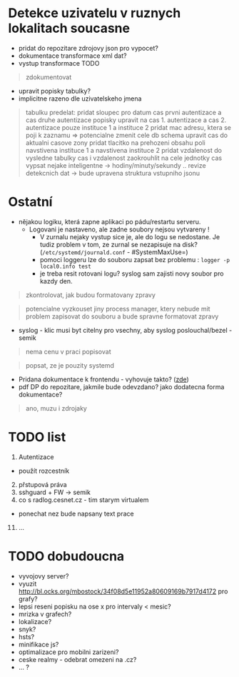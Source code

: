 # Detekce uzivatelu v ruznych lokalitach soucasne

- pridat do repozitare zdrojovy json pro vypocet?
- dokumentace transformace xml dat?
- vystup transformace TODO
> zdokumentovat
- upravit popisky tabulky?
- implicitne razeno dle uzivatelskeho jmena


> tabulku predelat:
> pridat sloupec pro datum
> cas prvni autentizace a cas druhe autentizace
> popisky upravit na cas 1. autentizace a cas 2. autentizace
  > pouze instituce 1 a instituce 2
> pridat mac adresu, ktera se poji k zaznamu => potencialne zmenit cele db schema
> upravit cas do aktualni casove zony
> pridat tlacitko na prehozeni obsahu poli navstivena instituce 1 a navstivena instituce 2
> pridat vzdalenost do vysledne tabulky
> cas i vzdalenost zaokrouhlit na cele jednotky
> cas vypsat nejake inteligentne -> hodiny/minuty/sekundy .. 
> revize detekcnich dat -> bude upravena struktura vstupniho jsonu


# Ostatní

- nějakou logiku, která zapne aplikaci po pádu/restartu serveru.
  - Logovani je nastaveno, ale zadne soubory nejsou vytvareny !
    - V zurnalu nejaky vystup sice je, ale do logu se nedostane. Je tudiz problem v tom, ze zurnal se nezapisuje na disk? (`/etc/systemd/journald.conf` - #SystemMaxUse=)
    - pomoci loggeru lze do souboru zapsat bez problemu : `logger -p local0.info test`
    - je treba resit rotovani logu? syslog sam zajisti novy soubor pro kazdy den.
> zkontrolovat, jak budou formatovany zpravy

> potencialne vyzkouset jiny process manager, ktery nebude mit problem zapisovat do souboru a bude spravne formatovat zpravy

- syslog - klic musi byt citelny pro vsechny, aby syslog poslouchal/bezel - semik
> nema cenu v praci popisovat

> popsat, ze je pouzity systemd
- Pridana dokumentace k frontendu - vyhovuje takto? ([zde](https://github.com/CESNET/etlog#frontend))
- pdf DP do repozitare, jakmile bude odevzdano? jako dodatecna forma dokumentace?
> ano, muzu i zdrojaky


# TODO list
1. Autentizace
  - použít rozcestník
2. přstupová práva
3. sshguard + FW -> semik
8. co s radlog.cesnet.cz - tim starym virtualem
  - ponechat nez bude napsany text prace
11. ...

# TODO dobudoucna
- vyvojovy server?
- vyuzit http://bl.ocks.org/mbostock/34f08d5e11952a80609169b7917d4172 pro grafy?
- lepsi reseni popisku na ose x pro intervaly < mesic?
- mrizka v grafech?
- lokalizace?
- snyk?
- hsts?
- minifikace js?
- optimalizace pro mobilni zarizeni?
- ceske realmy - odebrat omezeni na .cz?
- ... ?



